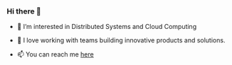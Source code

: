 ### Hi there 👋

- 🔭 I’m interested in Distributed Systems and Cloud Computing


- 🌱 I love working with teams building innovative products and solutions.

<!-- 
**Siddhartha15/Siddhartha15** is a ✨ _special_ ✨ repository because its `README.md` (this file) appears on your GitHub profile. -->
<!-- 
Here are some ideas to get you started: -->
<!-- 
- 🔭 I’m currently working on 
- 🌱 I’m currently learning ...
- 👯 I’m looking to collaborate on ...
- 🤔 I’m looking for help with ...
- 💬 Ask me about ... -->
- 📫 You can reach me [here](https://www.linkedin.com/in/siddhartha-manjunath-331a6115a/)
<!-- - 😄 Pronouns: ...
- ⚡ Fun fact: ... -->

